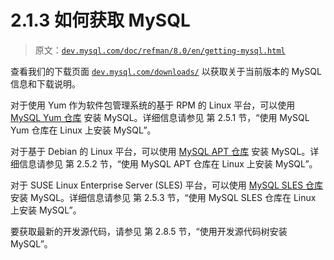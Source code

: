 # 2.1.3 如何获取 MySQL

> 原文：[`dev.mysql.com/doc/refman/8.0/en/getting-mysql.html`](https://dev.mysql.com/doc/refman/8.0/en/getting-mysql.html)

查看我们的下载页面 [`dev.mysql.com/downloads/`](https://dev.mysql.com/downloads/) 以获取关于当前版本的 MySQL 信息和下载说明。

对于使用 Yum 作为软件包管理系统的基于 RPM 的 Linux 平台，可以使用 [MySQL Yum 仓库](https://dev.mysql.com/downloads/repo/yum/) 安装 MySQL。详细信息请参见 第 2.5.1 节，“使用 MySQL Yum 仓库在 Linux 上安装 MySQL”。

对于基于 Debian 的 Linux 平台，可以使用 [MySQL APT 仓库](https://dev.mysql.com/downloads/repo/apt/) 安装 MySQL。详细信息请参见 第 2.5.2 节，“使用 MySQL APT 仓库在 Linux 上安装 MySQL”。

对于 SUSE Linux Enterprise Server (SLES) 平台，可以使用 [MySQL SLES 仓库](https://dev.mysql.com/downloads/repo/suse/) 安装 MySQL。详细信息请参见 第 2.5.3 节，“使用 MySQL SLES 仓库在 Linux 上安装 MySQL”。

要获取最新的开发源代码，请参见 第 2.8.5 节，“使用开发源代码树安装 MySQL”。
